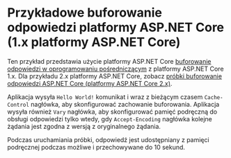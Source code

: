# <a name="aspnet-core-response-caching-sample-aspnet-core-1x"></a>Przykładowe buforowanie odpowiedzi platformy ASP.NET Core (1.x platformy ASP.NET Core)

Ten przykład przedstawia użycie platformy ASP.NET Core [buforowanie odpowiedzi w oprogramowaniu pośredniczącym](xref:performance/caching/middleware) z platformy ASP.NET Core 1.x. Dla przykładu 2.x platformy ASP.NET Core, zobacz [próbki buforowanie odpowiedzi ASP.NET Core (platformy ASP.NET Core 2.x)](https://github.com/aspnet/Docs/tree/master/aspnetcore/performance/caching/middleware/samples/2.x).

Aplikacja wysyła `Hello World!` komunikat i wraz z bieżącym czasem `Cache-Control` nagłówka, aby skonfigurować zachowanie buforowania. Aplikacja wysyła również `Vary` nagłówka, aby skonfigurować pamięć podręczną do obsługi odpowiedzi tylko wtedy, gdy `Accept-Encoding` nagłówka kolejne żądania jest zgodna z wersją z oryginalnego żądania.

Podczas uruchamiania próbki, odpowiedź jest udostępniany z pamięci podręcznej podczas możliwe i przechowywane do 10 sekund.

